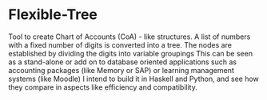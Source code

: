 # Flexible-Tree
Tool to create Chart of Accounts (CoA)  - like structures. A list of numbers with a fixed number of digits is converted into a tree. The nodes are established by dividing the digits into variable groupings
This can be seen as a stand-alone or add on to database oriented applications such as accounting packages (like Memory or SAP) or learning management systems (like Moodle)
I intend to build it in Haskell and Python, and see how they compare in aspects like efficiency and compatibility.
